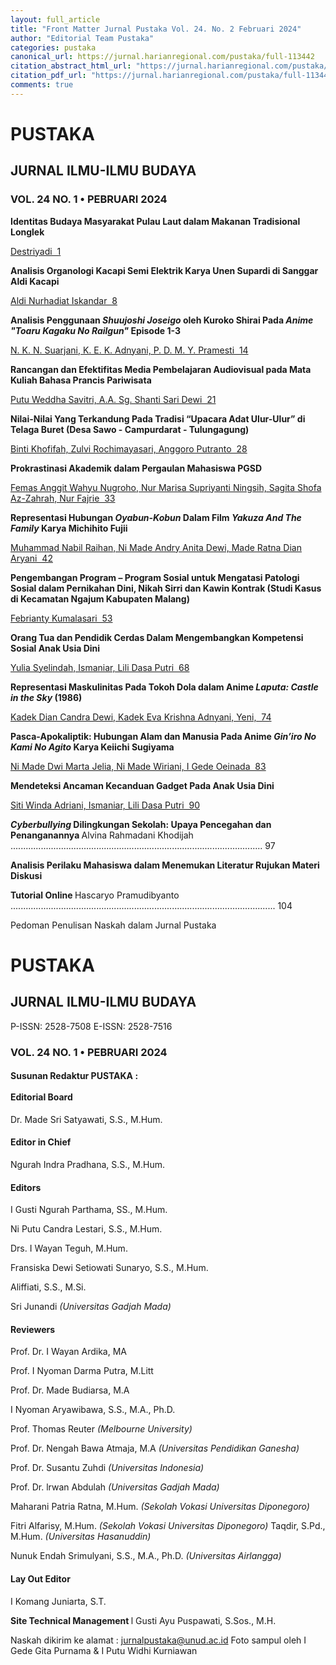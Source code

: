 ```yaml
---
layout: full_article
title: "Front Matter Jurnal Pustaka Vol. 24. No. 2 Februari 2024"
author: "Editorial Team Pustaka"
categories: pustaka
canonical_url: https://jurnal.harianregional.com/pustaka/full-113442 
citation_abstract_html_url: "https://jurnal.harianregional.com/pustaka/id-113442"
citation_pdf_url: "https://jurnal.harianregional.com/pustaka/full-113442"  
comments: true
---
```


<a name="caption1"></a>
<h1><a name="bookmark0"></a><span class="font3"><a name="bookmark1"></a>PUSTAKA</span></h1>
<h2><a name="bookmark2"></a><span class="font2"><a name="bookmark3"></a>JURNAL ILMU-ILMU BUDAYA</span></h2>
<h3><a name="bookmark4"></a><span class="font1" style="font-weight:bold;"><a name="bookmark5"></a>VOL. 24 NO. 1 • PEBRUARI 2024</span></h3>
<p><span class="font0" style="font-weight:bold;">Identitas Budaya Masyarakat Pulau Laut dalam Makanan Tradisional Longlek</span></p>
<p><a href="#bookmark6"><span class="font0">Destriyadi &nbsp;1</span></a></p>
<p><span class="font0" style="font-weight:bold;">Analisis Organologi Kacapi Semi Elektrik Karya Unen Supardi di Sanggar Aldi Kacapi</span></p>
<p><a href="#bookmark7"><span class="font0">Aldi Nurhadiat Iskandar &nbsp;8</span></a></p>
<p><span class="font0" style="font-weight:bold;">Analisis Penggunaan </span><span class="font0" style="font-weight:bold;font-style:italic;">Shuujoshi Joseigo</span><span class="font0" style="font-weight:bold;"> oleh Kuroko Shirai Pada </span><span class="font0" style="font-weight:bold;font-style:italic;">Anime &quot;Toaru Kagaku No Railgun&quot;</span><span class="font0" style="font-weight:bold;"> Episode 1-3</span></p>
<p><a href="#bookmark8"><span class="font0">N. K. N. Suarjani, K. E. K. Adnyani, P. D. M. Y. Pramesti &nbsp;14</span></a></p>
<p><span class="font0" style="font-weight:bold;">Rancangan dan Efektifitas Media Pembelajaran Audiovisual pada Mata Kuliah Bahasa Prancis Pariwisata</span></p>
<p><a href="#bookmark9"><span class="font0">Putu Weddha Savitri, A.A. Sg. Shanti Sari Dewi &nbsp;21</span></a></p>
<p><span class="font0" style="font-weight:bold;">Nilai-Nilai Yang Terkandung Pada Tradisi “Upacara Adat Ulur-Ulur” di Telaga Buret (Desa Sawo - Campurdarat - Tulungagung)</span></p>
<p><a href="#bookmark10"><span class="font0">Binti Khofifah, Zulvi Rochimayasari, Anggoro Putranto &nbsp;28</span></a></p>
<p><span class="font0" style="font-weight:bold;">Prokrastinasi Akademik dalam Pergaulan Mahasiswa PGSD</span></p>
<p><a href="#bookmark11"><span class="font0">Femas Anggit Wahyu Nugroho, Nur Marisa Supriyanti Ningsih, Sagita Shofa Az-Zahrah, Nur Fajrie &nbsp;33</span></a></p>
<p><span class="font0" style="font-weight:bold;">Representasi Hubungan </span><span class="font0" style="font-weight:bold;font-style:italic;">Oyabun-Kobun</span><span class="font0" style="font-weight:bold;"> Dalam Film </span><span class="font0" style="font-weight:bold;font-style:italic;">Yakuza And The Family</span><span class="font0" style="font-weight:bold;"> Karya Michihito Fujii</span></p>
<p><a href="#bookmark12"><span class="font0">Muhammad Nabil Raihan, Ni Made Andry Anita Dewi, Made Ratna Dian Aryani &nbsp;42</span></a></p>
<p><span class="font0" style="font-weight:bold;">Pengembangan Program – Program Sosial untuk Mengatasi Patologi Sosial dalam Pernikahan Dini, Nikah Sirri dan Kawin Kontrak (Studi Kasus di Kecamatan Ngajum Kabupaten Malang)</span></p>
<p><a href="#bookmark13"><span class="font0">Febrianty Kumalasari &nbsp;53</span></a></p>
<p><span class="font0" style="font-weight:bold;">Orang Tua dan Pendidik Cerdas Dalam Mengembangkan Kompetensi Sosial Anak Usia Dini</span></p>
<p><a href="#bookmark14"><span class="font0">Yulia Syelindah, Ismaniar, Lili Dasa Putri &nbsp;68</span></a></p>
<p><span class="font0" style="font-weight:bold;">Representasi Maskulinitas Pada Tokoh Dola dalam Anime </span><span class="font0" style="font-weight:bold;font-style:italic;">Laputa: Castle in the Sky</span><span class="font0" style="font-weight:bold;"> (1986)</span></p>
<p><a href="#bookmark15"><span class="font0">Kadek Dian Candra Dewi, Kadek Eva Krishna Adnyani, Yeni, &nbsp;74</span></a></p>
<p><span class="font0" style="font-weight:bold;">Pasca-Apokaliptik: Hubungan Alam dan Manusia Pada Anime </span><span class="font0" style="font-weight:bold;font-style:italic;">Gin’iro No Kami No Agito</span><span class="font0" style="font-weight:bold;"> Karya Keiichi Sugiyama</span></p>
<p><a href="#bookmark16"><span class="font0">Ni Made Dwi Marta Jelia, Ni Made Wiriani, I Gede Oeinada &nbsp;83</span></a></p>
<p><span class="font0" style="font-weight:bold;">Mendeteksi Ancaman Kecanduan Gadget Pada Anak Usia Dini</span></p>
<p><a href="#bookmark17"><span class="font0">Siti Winda Adriani, Ismaniar, Lili Dasa Putri &nbsp;90</span></a></p>
<p><span class="font0" style="font-weight:bold;font-style:italic;">Cyberbullying</span><span class="font0" style="font-weight:bold;"> Dilingkungan Sekolah: Upaya Pencegahan dan Penanganannya </span><span class="font0">Alvina Rahmadani Khodijah .................................................................................................... 97</span></p>
<p><span class="font0" style="font-weight:bold;">Analisis Perilaku Mahasiswa dalam Menemukan Literatur Rujukan Materi Diskusi</span></p>
<p><span class="font0" style="font-weight:bold;">Tutorial Online </span><span class="font0">Hascaryo Pramudibyanto ......................................................................................................... 104</span></p>
<p><span class="font0">Pedoman Penulisan Naskah dalam Jurnal Pustaka</span></p>
<h1><a name="bookmark18"></a><span class="font3"><a name="bookmark19"></a>PUSTAKA</span></h1>
<h2><a name="bookmark20"></a><span class="font2"><a name="bookmark21"></a>JURNAL ILMU-ILMU BUDAYA</span></h2>
<p><span class="font0">P-ISSN: 2528-7508 E-ISSN: 2528-7516</span></p>
<h3><a name="bookmark22"></a><span class="font1" style="font-weight:bold;"><a name="bookmark23"></a>VOL. 24 NO. 1 • PEBRUARI 2024</span></h3>
<h4><a name="bookmark24"></a><span class="font0" style="font-weight:bold;"><a name="bookmark25"></a>Susunan Redaktur PUSTAKA :</span><br><br><span class="font0" style="font-weight:bold;"><a name="bookmark26"></a>Editorial Board</span></h4>
<p><span class="font0">Dr. Made Sri Satyawati, S.S., M.Hum.</span></p>
<h4><a name="bookmark27"></a><span class="font0" style="font-weight:bold;"><a name="bookmark28"></a>Editor in Chief</span></h4>
<p><span class="font0">Ngurah Indra Pradhana, S.S., M.Hum.</span></p>
<h4><a name="bookmark29"></a><span class="font0" style="font-weight:bold;"><a name="bookmark30"></a>Editors</span></h4>
<p><span class="font0">I Gusti Ngurah Parthama, SS., M.Hum.</span></p>
<p><span class="font0">Ni Putu Candra Lestari, S.S., M.Hum.</span></p>
<p><span class="font0">Drs. I Wayan Teguh, M.Hum.</span></p>
<p><span class="font0">Fransiska Dewi Setiowati Sunaryo, S.S., M.Hum.</span></p>
<p><span class="font0">Aliffiati, S.S., M.Si.</span></p>
<p><span class="font0">Sri Junandi </span><span class="font0" style="font-style:italic;">(Universitas Gadjah Mada)</span></p>
<h4><a name="bookmark31"></a><span class="font0" style="font-weight:bold;"><a name="bookmark32"></a>Reviewers</span></h4>
<p><span class="font0">Prof. Dr. I Wayan Ardika, MA</span></p>
<p><span class="font0">Prof. I Nyoman Darma Putra, M.Litt</span></p>
<p><span class="font0">Prof. Dr. Made Budiarsa, M.A</span></p>
<p><span class="font0">I Nyoman Aryawibawa, S.S., M.A., Ph.D.</span></p>
<p><span class="font0">Prof. Thomas Reuter </span><span class="font0" style="font-style:italic;">(Melbourne University)</span></p>
<p><span class="font0">Prof. Dr. Nengah Bawa Atmaja, M.A </span><span class="font0" style="font-style:italic;">(Universitas Pendidikan Ganesha)</span></p>
<p><span class="font0">Prof. Dr. Susantu Zuhdi </span><span class="font0" style="font-style:italic;">(Universitas Indonesia)</span></p>
<p><span class="font0">Prof. Dr. lrwan Abdulah </span><span class="font0" style="font-style:italic;">(Universitas Gadjah Mada)</span></p>
<p><span class="font0">Maharani Patria Ratna, M.Hum. </span><span class="font0" style="font-style:italic;">(Sekolah Vokasi Universitas Diponegoro)</span></p>
<p><span class="font0">Fitri Alfarisy, M.Hum. </span><span class="font0" style="font-style:italic;">(Sekolah Vokasi Universitas Diponegoro) </span><span class="font0">Taqdir, S.Pd., M.Hum. </span><span class="font0" style="font-style:italic;">(Universitas Hasanuddin)</span></p>
<p><span class="font0">Nunuk Endah Srimulyani, S.S., M.A., Ph.D. </span><span class="font0" style="font-style:italic;">(Universitas Airlangga)</span></p>
<h4><a name="bookmark33"></a><span class="font0" style="font-weight:bold;"><a name="bookmark34"></a>Lay Out Editor</span></h4>
<p><span class="font0">I Komang Juniarta, S.T.</span></p>
<p><span class="font0" style="font-weight:bold;">Site Technical Management </span><span class="font0">l Gusti Ayu Puspawati, S.Sos., M.H.</span></p>
<p><span class="font0">Naskah dikirim ke alamat : </span><a href="mailto:jurnalpustaka@unud.ac.id"><span class="font0">jurnalpustaka@unud.ac.id</span></a><span class="font0"> Foto sampul oleh I Gede Gita Purnama &amp;&nbsp;I Putu Widhi Kurniawan</span></p>
